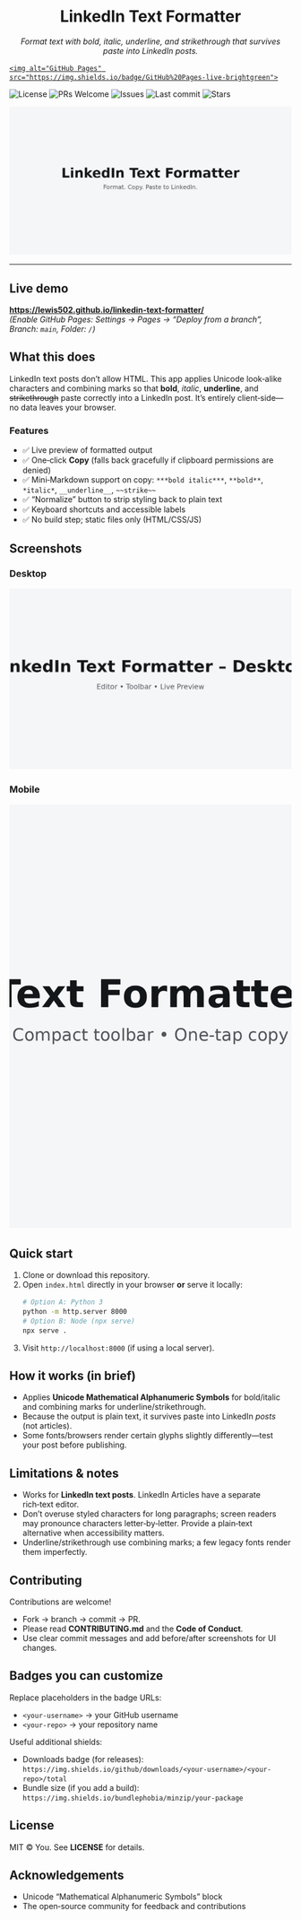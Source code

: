 <h1 align="center">LinkedIn Text Formatter</h1>

<p align="center">
  <em>Format text with bold, italic, underline, and strikethrough that survives paste into LinkedIn posts.</em>
</p>

<p align="center">
  <!-- Badges: replace <Lewis502> and <linkedin-text-formatter> with your GitHub handle and repo name -->
  <a href="https://lewis502.github.io/linkedin-text-formatter/">
    
    <img alt="GitHub Pages" src="https://img.shields.io/badge/GitHub%20Pages-live-brightgreen">
  </a>
  <img alt="License" src="https://img.shields.io/badge/License-MIT-blue.svg">
  <img alt="PRs Welcome" src="https://img.shields.io/badge/PRs-welcome-brightgreen.svg">
  <img alt="Issues" src="https://img.shields.io/github/issues/<your-username>/<your-repo>">
  <img alt="Last commit" src="https://img.shields.io/github/last-commit/<your-username>/<your-repo>">
  <img alt="Stars" src="https://img.shields.io/github/stars/<your-username>/<your-repo>?style=social">
</p>

<p align="center">
  <img src="assets/social-preview.png" alt="LinkedIn Text Formatter – preview banner" width="720">
</p>

---

## Live demo

**https://lewis502.github.io/linkedin-text-formatter/**  
*(Enable GitHub Pages: Settings → Pages → “Deploy from a branch”, Branch: `main`, Folder: `/`)*

## What this does

LinkedIn text posts don’t allow HTML. This app applies Unicode look‑alike characters and combining marks so that **bold**, *italic*, __underline__, and ~~strikethrough~~ paste correctly into a LinkedIn post. It’s entirely client‑side—no data leaves your browser.

### Features
- ✅ Live preview of formatted output
- ✅ One‑click **Copy** (falls back gracefully if clipboard permissions are denied)
- ✅ Mini‑Markdown support on copy: `***bold italic***`, `**bold**`, `*italic*`, `__underline__`, `~~strike~~`
- ✅ “Normalize” button to strip styling back to plain text
- ✅ Keyboard shortcuts and accessible labels
- ✅ No build step; static files only (HTML/CSS/JS)

## Screenshots

### Desktop
![Desktop screenshot of the LinkedIn Text Formatter showing editor, toolbar, and preview](assets/screenshot-desktop.png)

### Mobile
![Mobile screenshot of the LinkedIn Text Formatter with condensed toolbar](assets/screenshot-mobile.png)

## Quick start

1. Clone or download this repository.
2. Open `index.html` directly in your browser **or** serve it locally:
   ```bash
   # Option A: Python 3
   python -m http.server 8000
   # Option B: Node (npx serve)
   npx serve .
   ```
3. Visit `http://localhost:8000` (if using a local server).

## How it works (in brief)

- Applies **Unicode Mathematical Alphanumeric Symbols** for bold/italic and combining marks for underline/strikethrough.  
- Because the output is plain text, it survives paste into LinkedIn *posts* (not articles).  
- Some fonts/browsers render certain glyphs slightly differently—test your post before publishing.

## Limitations & notes

- Works for **LinkedIn text posts**. LinkedIn Articles have a separate rich‑text editor.  
- Don’t overuse styled characters for long paragraphs; screen readers may pronounce characters letter‑by‑letter. Provide a plain‑text alternative when accessibility matters.  
- Underline/strikethrough use combining marks; a few legacy fonts render them imperfectly.

## Contributing

Contributions are welcome!

- Fork → branch → commit → PR.  
- Please read **CONTRIBUTING.md** and the **Code of Conduct**.  
- Use clear commit messages and add before/after screenshots for UI changes.

## Badges you can customize

Replace placeholders in the badge URLs:
- `<your-username>` → your GitHub username
- `<your-repo>` → your repository name

Useful additional shields:
- Downloads badge (for releases): `https://img.shields.io/github/downloads/<your-username>/<your-repo>/total`
- Bundle size (if you add a build): `https://img.shields.io/bundlephobia/minzip/your-package`

## License

MIT © You. See **LICENSE** for details.

## Acknowledgements

- Unicode “Mathematical Alphanumeric Symbols” block
- The open‑source community for feedback and contributions
